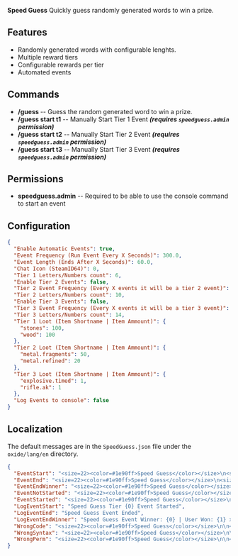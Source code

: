 **Speed Guess** Quickly guess randomly generated words to win a prize.

## Features

- Randomly generated words with configurable lenghts.
- Multiple reward tiers
- Configurable rewards per tier
- Automated events

## Commands

- **/guess <word>** -- Guess the random generated word to win a prize.
- **/guess start t1** -- Manually Start Tier 1 Event ***(requires `speedguess.admin` permission)***
- **/guess start t2** -- Manually Start Tier 2 Event ***(requires `speedguess.admin` permission)***
- **/guess start t3** -- Manually Start Tier 3 Event ***(requires `speedguess.admin` permission)***

## Permissions

- **speedguess.admin** -- Required to be able to use the console command to start an event

## Configuration

```json
{
  "Enable Automatic Events": true,
  "Event Frequency (Run Event Every X Seconds)": 300.0,
  "Event Length (Ends After X Seconds)": 60.0,
  "Chat Icon (SteamID64)": 0,
  "Tier 1 Letters/Numbers count": 6,
  "Enable Tier 2 Events": false,
  "Tier 2 Event Frequency (Every X events it will be a tier 2 event)": 10,
  "Tier 2 Letters/Numbers count": 10,
  "Enable Tier 3 Events": false,
  "Tier 3 Event Frequency (Every X events it will be a tier 3 event)": 100,
  "Tier 3 Letters/Numbers count": 14,
  "Tier 1 Loot (Item Shortname | Item Ammount)": {
    "stones": 100,
    "wood": 100
  },
  "Tier 2 Loot (Item Shortname | Item Ammount)": {
    "metal.fragments": 50,
    "metal.refined": 20
  },
  "Tier 3 Loot (Item Shortname | Item Ammount)": {
    "explosive.timed": 1,
    "rifle.ak": 1
  },
  "Log Events to console": false
}
```

## Localization

The default messages are in the `SpeedGuess.json` file under the `oxide/lang/en` directory.

```json
{
  "EventStart": "<size=22><color=#1e90ff>Speed Guess</color></size>\n<size=17><color=#{0}>Tier {1} Event</color></size>\n\nThe first person to type:\n<color=#33ccff>/guess {2}</color>\nWill win a prize!",
  "EventEnd": "<size=22><color=#1e90ff>Speed Guess</color></size>\n<size=17><color=#ffa500>Event Over!</color></size>\n\nNo Winners",
  "EventEndWinner": "<size=22><color=#1e90ff>Speed Guess</color></size>\n<size=17><color=#ffa500>Event Over!</color></size>\n\nThe Winner is:\n<color=#1e90ff>{0}</color>",
  "EventNotStarted": "<size=22><color=#1e90ff>Speed Guess</color></size>\n\n<size=17><color=#ffa500>No Active Events!</color></size>",
  "EventStarted": "<size=22><color=#1e90ff>Speed Guess</color></size>\n\n<size=17><color=#ffa500>Event already started</color></size>",
  "LogEventStart": "Speed Guess Tier {0} Event Started",
  "LogEventEnd": "Speed Guess Event Ended",
  "LogEventEndWinner": "Speed Guess Event Winner: {0} | User Won: {1} x{2}",
  "WrongCode": "<size=22><color=#1e90ff>Speed Guess</color></size>\n\n<size=17><color=#ffa500>Wrong Code!</color></size>",
  "WrongSyntax": "<size=22><color=#1e90ff>Speed Guess</color></size>\n\n<size=17><color=#ffa500>Wrong Command Syntax</color></size>",
  "WrongPerm": "<size=22><color=#1e90ff>Speed Guess</color></size>\n\n<size=17><color=#ffa500>No Permission!</color></size>"
}
```









